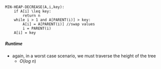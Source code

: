 ```
MIN-HEAP-DECREASE(A,i,key):
	if A[i] \leq key:
		return n
	while i > 1 and A[PARENT(i)] > key:
		A[i] = A[PARENT(i)] //swap values
		i = PARENT(i)
	A[i] = key
```

##### Runtime
- again, in a worst case scenario, we must traverse the height of the tree
	- $O(log\ n)$
